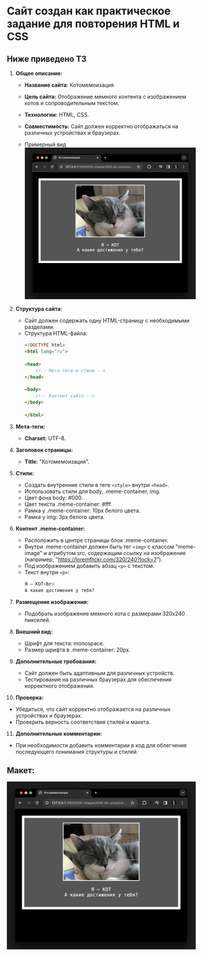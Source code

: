 # Сайт создан как практическое задание для повторения HTML и CSS

## Ниже приведено ТЗ

1. **Общее описание:**
   - **Название сайта:** Котомемоизация
   - **Цель сайта:** Отображение мемного контента с изображением котов и сопроводительным текстом.
   - **Технологии:** HTML, CSS.
   - **Совместимость:** Сайт должен корректно отображаться на различных устройствах и браузерах.
 
   - Примерный вид
   ![внешний вид сайта](./img.png)
2. **Структура сайта:**
   - Сайт должен содержать одну HTML-страницу с необходимыми разделами.
   - Структура HTML-файла:
     ```html
     <!DOCTYPE html>
     <html lang="ru">
     
     <head>
         <!-- Мета-теги и стили -->
     </head>
     
     <body>
         <!-- Контент сайта -->
     </body>
     
     </html>
     ```

3. **Мета-теги:**
   - **Charset:** UTF-8.

4. **Заголовок страницы:**
   - **Title:** "Котомемоизация".

5. **Стили:**
   - Создать внутренние стили в теге `<style>` внутри `<head>`.
   - Использовать стили для body, .meme-container, img.
   - Цвет фона body: #000.
   - Цвет текста .meme-container: #fff.
   - Рамка у .meme-container: 10px белого цвета.
   - Рамка у img: 3px белого цвета.

6. **Контент .meme-container:**
   - Расположить в центре страницы блок .meme-container.
   - Внутри .meme-container должен быть тег `<img>` с классом "meme-image" и атрибутом src, содержащим ссылку на изображение (например, "https://loremflickr.com/320/240?lock=7").
   - Под изображением добавить абзац `<p>` с текстом.
   - Текст внутри `<p>`:
     ```html
     Я — КОТ<br>
     А какие достижения у тебя?
     ```

7. **Размещение изображения:**
   - Подобрать изображение мемного кота с размерами 320x240 пикселей.

8. **Внешний вид:**
   - Шрифт для текста: monospace.
   - Размер шрифта в .meme-container: 20px.

9. **Дополнительные требования:**
   - Сайт должен быть адаптивным для различных устройств.
   - Тестирование на различных браузерах для обеспечения корректного отображения.

10. **Проверка:**
   - Убедиться, что сайт корректно отображается на различных устройствах и браузерах.
   - Проверить верность соответствия стилей и макета.

11. **Дополнительные комментарии:**
   - При необходимости добавить комментарии в код для облегчения последующего понимания структуры и стилей.

## Макет:
![Макет](./img.png)